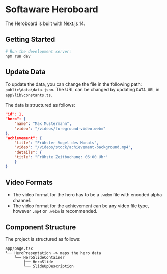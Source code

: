 # Softaware Heroboard

The Heroboard is built with [Next.js 14](https://nextjs.org/).

## Getting Started

```bash
# Run the development server:
npm run dev
```

## Update Data

To update the data, you can change the file in the following path: `public\data\data.json`. The URL can be changed by updating `DATA_URL` in `app\lib\constants.ts`.

The data is structured as follows:

```json
"id": 1,
"hero": {
    "name": "Max Mustermann",
    "video": "/videos/foreground-video.webm"
},
"achievement": {
    "title": "Frühster Vogel des Monats",
    "video": "/videos/stock/achievement-background.mp4",
    "details": {
    "title": "Frühste Zeitbuchung: 06:00 Uhr"
    }
}
```

## Video Formats

- The video format for the hero has to be a `.webm` file with encoded alpha channel.
- The video format for the achievement can be any video file type, however `.mp4` or `.webm` is recommended.

## Component Structure

The project is structured as follows:

```text
app/page.tsx
└── HeroPresentation -> maps the hero data
    └── HeroSlideContainer
        ├── HeroSlide
        └── SlideUpDescription


```
